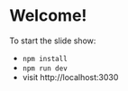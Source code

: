 # Welcome!

To start the slide show:

- `npm install`
- `npm run dev`
- visit http://localhost:3030
